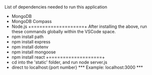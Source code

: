 List of dependencies needed to run this application 

- MongoDB
- MongoDB Compass
- Node.js
+===================+
After installing the above, run these commands globally within the VSCode space.
- npm install path
- npm install express
- npm install dotenv
- npm install mongoose
- npm install react
+===================+
- cd into the 'static' folder, and run node server.js
- direct to localhost:{port number}
  *** Example: localhost:3000 ***
